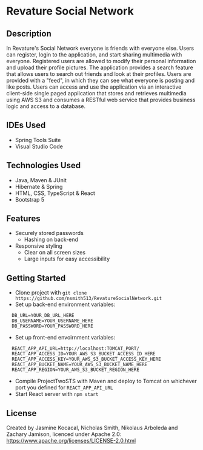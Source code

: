 # Revature Social Network

## Description

In Revature's Social Network everyone is friends with everyone else. Users can register, login to the application, and start sharing multimedia with everyone. Registered users are allowed to modify their personal information and upload their profile pictures. The application provides a search feature that allows users to search out friends and look at their profiles. Users are provided with a "feed", in which they can see what everyone is posting and like posts. Users can access and use the application via an interactive client-side single paged application that stores and retrieves multimedia using AWS S3 and consumes a RESTful web service that provides business logic and access to a database.

## IDEs Used

* Spring Tools Suite
* Visual Studio Code

## Technologies Used

* Java, Maven & JUnit
* Hibernate & Spring
* HTML, CSS, TypeScript & React
* Bootstrap 5

## Features

* Securely stored passwords
  * Hashing on back-end
* Responsive styling
  * Clear on all screen sizes
  * Large inputs for easy accessibility

## Getting Started

* Clone project with `git clone https://github.com/nsmith513/RevatureSocialNetwork.git`
* Set up back-end environment variables:
```
  DB_URL=YOUR_DB_URL_HERE
  DB_USERNAME=YOUR_USERNAME_HERE
  DB_PASSWORD=YOUR_PASSWORD_HERE
```
* Set up front-end envoirnment variables:
```
  REACT_APP_API_URL=http://localhost:TOMCAT_PORT/
  REACT_APP_ACCESS_ID=YOUR_AWS_S3_BUCKET_ACCESS_ID_HERE
  REACT_APP_ACCESS_KEY=YOUR_AWS_S3_BUCKET_ACCESS_KEY_HERE
  REACT_APP_BUCKET_NAME=YOUR_AWS_S3_BUCKET_NAME_HERE
  REACT_APP_REGION=YOUR_AWS_S3_BUCKET_REGION_HERE
```
* Compile ProjectTwoSTS with Maven and deploy to Tomcat on whichever port you defined for `REACT_APP_API_URL`
* Start React server with `npm start`


## License

Created by Jasmine Kocacal, Nicholas Smith, Nikolaus Arboleda and Zachary Jamison, licenced under Apache 2.0: https://www.apache.org/licenses/LICENSE-2.0.html
